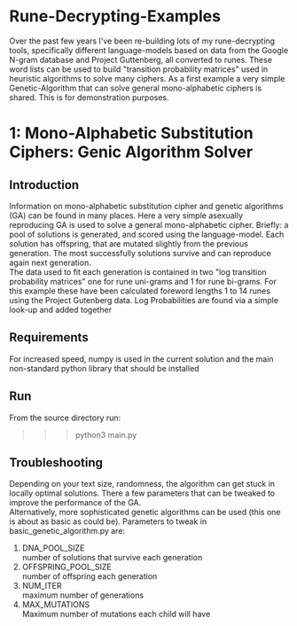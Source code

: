 # Rune-Decrypting-Examples

Over the past few years I've been re-building lots of my rune-decrypting tools, specifically different language-models based on data from the Google N-gram database and Project Guttenberg, all converted to runes. These word lists can be used to build "transition probability matrices" used in heuristic algorithms to solve many ciphers.
As a first example a very simple Genetic-Algorithm that can solve general mono-alphabetic ciphers is shared. 
This is for demonstration purposes. 


# 1: Mono-Alphabetic Substitution Ciphers:  Genic Algorithm Solver

## Introduction
Information on  mono-alphabetic substitution cipher and genetic algorithms (GA) can be found in many places. Here a very simple asexually reproducing GA is used to solve a general mono-alphabetic cipher.
Briefly: a pool of solutions is generated, and scored using the language-model. Each solution has offspring, that are mutated slightly from the previous generation. The most successfully solutions survive and can reproduce  again next generation.  
The data used to fit each generation is contained in two "log transition probability matrices" one for rune uni-grams and 1 for rune bi-grams. For this example these have been calculated foreword lengths 1 to 14 runes using the Project Gutenberg data. 
Log Probabilities are found via a simple look-up and added together 

## Requirements 
For increased speed, numpy is used in the current solution and the main non-standard python library that should be installed 

## Run
From the source directory run:   
>>> python3 main.py



## Troubleshooting
Depending on your text size, randomness, the algorithm can get stuck in locally optimal solutions. There a few parameters that can be tweaked to improve the performance of the GA.  
Alternatively, more sophisticated genetic algorithms can be used (this one is about as basic as could be). 
Parameters to tweak in basic_genetic_algorithm.py are: 
1. DNA_POOL_SIZE  
number of solutions that survive each generation 
2. OFFSPRING_POOL_SIZE  
number of offspring each generation 
3. NUM_ITER  
maximum number of generations 
4. MAX_MUTATIONS  
Maximum number of mutations each child will have 
